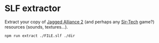 # SLF extractor

Extract your copy of [Jagged Alliance 2](https://it.wikipedia.org/wiki/Jagged_Alliance_2) (and perhaps any [Sir-Tech](https://en.wikipedia.org/wiki/Sir-Tech) game?) resources (sounds, textures...).

```console
npm run extract ./FILE.slf ./dir
```